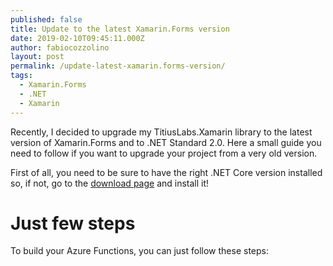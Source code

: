 ```yaml
---
published: false
title: Update to the latest Xamarin.Forms version
date: 2019-02-10T09:45:11.000Z
author: fabiocozzolino
layout: post
permalink: /update-latest-xamarin.forms-version/
tags:
  - Xamarin.Forms
  - .NET
  - Xamarin
---
```

Recently, I decided to upgrade my TitiusLabs.Xamarin library to the latest version of Xamarin.Forms and to .NET Standard 2.0. Here a small guide you need to follow if you want to upgrade your project from a very old version.

First of all, you need to be sure to have the right .NET Core version installed so, if not, go to the [download page](https://dotnet.microsoft.com/download) and install it!




# Just few steps
To build your Azure Functions, you can just follow these steps:

